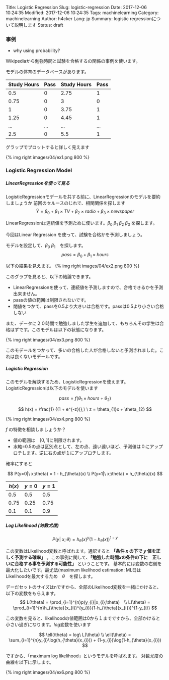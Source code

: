 Title: Logistic Regression
Slug: logistic-regression
Date: 2017-12-06 10:24:35
Modified: 2017-12-06 10:24:35
Tags: machinelearning
Category: machinelearning
Author: h4cker
Lang: jp
Summary: logistic regressionについて説明します
Status: draft


### 事例

- why using probability?

Wikipediaから勉強時間と試験を合格するの関係の事例を使います。

モデルの体育のデータベースがあります。

| Study Hours   | Pass          | Study Hours  |Pass          |
| ------------- |---------------|--------------|--------------|
| 0.5           | 0             | 2.75         | 1            |
| 0.75          | 0             | 3            | 0            |
| 1             | 0             | 3.75         | 1            |
| 1.25          | 0             | 4.45         | 1            |
| ...           | ...           | ...          |...           |
| 2.5           | 0             | 5.5          | 1            |


グラップでプロットすると詳しく見えます

{% img right images/04/ex1.png 800 %}

### Logistic Regression Model

##### LinearRegressionを使って見る

LogisticRegressionモデールを共する前に、LinearRegressionのモデルを要約しましょうか
前回のセルースのじれで、相関関係を探します
$$
\hat{Y} = \beta_0 + \beta_1 \times TV + \beta_2 \times radio + \beta_3 \times newspaper
$$

LinearRegressionは連続値を予測ために使います。$\beta_0$ $\beta_1$ $\beta_2$ $\beta_3$ を探します。


今回はLinear Regression を使って、試験を合格かを予測しましょう。

モデルを設定して、$\beta_0$ $\beta_1$　を探します。
$$
pass = \beta_0 + \beta_1 \times hours
$$

以下の結果を見えます。
{% img right images/04/ex2.png 800 %}

このグラプを見ると、以下の結論できます。

- LinearRegressionを使って、連続値を予測しますので、合格できるかを予測出来ません。
- passの値の範囲は制限されないです。
- 閾値をつかて、passを0.5より大きいは合格です。passは0.5より小さい合格しない

また、データに２０時間で勉強しました学生を追加して、もちろんその学生は合格はずです。このモデルは以下の状態になります。

{% img right images/04/ex3.png 800 %}

このモデールをつかって、多いの合格した人が合格しないと予測されました。これは良くないモデールです。

##### Logistic Regression

このモデルを解決するため、LogisticRegressionを使えます。LogisticRegressionは以下のモデルを使います

$$
pass =　f( \theta_{1}   \times hours + \theta_{2} )
$$

$$
h(x) = \frac{1} {(1 + e^{-z})},\ \ z = \theta_{1}x + \theta_{2}
$$

{% img right images/04/ex4.png 800 %}

$f$ の特徴を相談しましょうか？

- 値の範囲は　$[0, 1]$に制限されます。
- 水軸=0.5の点は区別点として、左の点、遠い遠いほど、予測値は０にアップロチします。逆に右の点が１にアップロチします。


確率にすると

$$
P(y=0|\ x;\theta) = 1 - h_{\theta}(x) \\
P(y=1|\ x;\theta) = h_{\theta}(x)
$$

| $h(x)$        | $y=0$         | $y=1$        |
| ------------- |---------------|--------------|
| 0.5           | 0.5           | 0.5          |
| 0.75          | 0.25          | 0.75         |
| 0.1           | 0.1           | 0.9          |



##### Log Likelihood (対数尤度)

$$
P(y|\ x;\theta) = h_{\theta}(x)^{y}(1-h_{\theta}(x))^{1-y}
$$


この変数はLikelihood変数と呼ばれます。通訳すると **「条件 $x$ の下で $y$ 値を正しく予測する確率」** 。この事例に関して、**「勉強した時間$x$の条件の下に　正しいに合格する事を予測する可能性」** ということです。
基本的には変数の右側を最大化したいです。最尤法(maximum likelihood estimation: MLE)は　Likelihoodを最大するため　$\theta$　を探します。　


デーだセットのサイズはnですから、全部のLikelihood変数を一緒にかけると、以下の変数をもらえます。
$$
L(\theta) = \prod_{i=1}^{n}p(y_{i}|x_{i};\theta)　\\
L(\theta) = \prod_{i=1}^{n}h_{\theta}(x_{i})^{y_{i}}(1-h_{\theta}(x_{i}))^{1-y_{i}}
$$

この変数を見ると、likelihoodの値範囲は0から１までですから、全部かけると小さい過ぎになります。$log$変数を使います

$$
\ell(\theta) = log\ L(\theta) \\
\ell(\theta) = \sum_{i=1}^{n}y_{i}\log(h_{\theta}(x_{i})) + (1-y_{i})\log(1-h_{\theta}(x_{i}))
$$

ですから、「maximum log likelihood」というモデルを呼ばれます。
対数尤度の曲線を以下に示します。

{% img right images/04/ex6.png 800 %}
